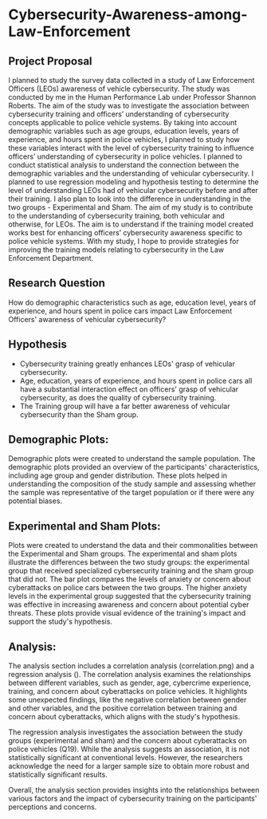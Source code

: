 # Cybersecurity-Awareness-among-Law-Enforcement

## Project Proposal
I planned to study the survey data collected in a study of Law Enforcement Officers (LEOs) awareness of vehicle cybersecurity. The study was conducted by me in the Human Performance Lab under Professor Shannon Roberts. The aim of the study was to investigate the association between cybersecurity training and officers’ understanding of cybersecurity concepts applicable to police vehicle systems. By taking into account demographic variables such as age groups, education levels, years of experience, and hours spent in police vehicles, I planned to study how these variables interact with the level of cybersecurity training to influence officers’ understanding of cybersecurity in police vehicles. I planned to conduct statistical analysis to understand the connection between the demographic variables and the understanding of vehicular cybersecurity. I planned to use regression modeling and hypothesis testing to determine the level of understanding LEOs had of vehicular cybersecurity before and after their training. I also plan to look into the difference in understanding in the two groups - Experimental and Sham. The aim of my study is to contribute to the understanding of cybersecurity training, both vehicular and otherwise, for LEOs. The aim is to understand if the training model created works best for enhancing officers’ cybersecurity awareness specific to police vehicle systems. With my study, I hope to provide strategies for improving the training models relating to cybersecurity in the Law Enforcement Department.

## Research Question
How do demographic characteristics such as age, education level, years of experience, and hours spent in police cars impact Law Enforcement Officers' awareness of vehicular cybersecurity? 

## Hypothesis
- Cybersecurity training greatly enhances LEOs' grasp of vehicular cybersecurity. 
- Age, education, years of experience, and hours spent in police cars all have a substantial interaction effect on officers' grasp of vehicular cybersecurity, as does the quality of cybersecurity training. 
- The Training group will have a far better awareness of vehicular cybersecurity than the Sham group. 

## Demographic Plots:

Demographic plots were created to understand the sample population. The demographic plots provided an overview of the participants' characteristics, including age group and gender distribution. These plots helped in understanding the composition of the study sample and assessing whether the sample was representative of the target population or if there were any potential biases.

## Experimental and Sham Plots:

Plots were created to understand the data and their commonalities between the Experimental and Sham groups. The experimental and sham plots illustrate the differences between the two study groups: the experimental group that received specialized cybersecurity training and the sham group that did not. The bar plot compares the levels of anxiety or concern about cyberattacks on police cars between the two groups. The higher anxiety levels in the experimental group suggested that the cybersecurity training was effective in increasing awareness and concern about potential cyber threats. These plots provide visual evidence of the training's impact and support the study's hypothesis.

## Analysis:

The analysis section includes a correlation analysis (correlation.png) and a regression analysis (). The correlation analysis examines the relationships between different variables, such as gender, age, cybercrime experience, training, and concern about cyberattacks on police vehicles. It highlights some unexpected findings, like the negative correlation between gender and other variables, and the positive correlation between training and concern about cyberattacks, which aligns with the study's hypothesis.

The regression analysis investigates the association between the study groups (experimental and sham) and the concern about cyberattacks on police vehicles (Q19). While the analysis suggests an association, it is not statistically significant at conventional levels. However, the researchers acknowledge the need for a larger sample size to obtain more robust and statistically significant results.

Overall, the analysis section provides insights into the relationships between various factors and the impact of cybersecurity training on the participants' perceptions and concerns.





